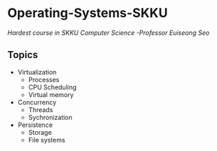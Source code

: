 # Operating-Systems-SKKU

*Hardest course in SKKU Computer Science -Professor Euiseong Seo*

## Topics

- Virtualization
    - Processes
    - CPU Scheduling
    - Virtual memory
- Concurrency
    - Threads
    - Sychronization
- Persistence
    - Storage
    - File systems
